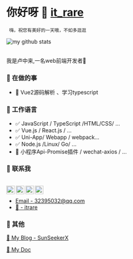 <!--
 * @Descripttion: 
 * @version: 
 * @Author: Zhonglai
 * @Date: 2020-08-05 23:12:22
 * @LastEditTime: 2020-09-06 14:42:23
-->

# 你好呀 👋 [it_rare]() 
` 嗨，祝您有美好的一天哦，不如多逛逛`

![my github stats](https://github-readme-stats.vercel.app/api?username=luzhonglai&show_icons=true&hide_border=true)

<br/>
我是卢中来,一名web前端开发者🚀


### 📝 在做的事
- 🌱 Vue2源码解析 、学习typescript


### 📝 工作语言

- ✅ JavaScript / TypeScript /HTML/CSS/ ...
- ✅ Vue.js / React.js / ...
- ✅ Uni-App/ Webapp / webpack...
- ✅ Node.js /Linux/ Go/ ...
- 🔧 小程序Api-Promise插件 / wechat-axios / ...



### 📮 联系我

<br/>
  <a href="http://wpa.qq.com/msgrd?v=3&uin=&site=qq&menu=yes">
    <img align="left" alt="itrare" width="22px" src="https://cdn.jsdelivr.net/npm/simple-icons@3.1.0/icons/wechat.svg" />
  </a>
  <a href="#">
    <img align="left" alt="qq:32395032" width="22px" src="https://cdn.jsdelivr.net/npm/simple-icons@3.1.0/icons/tencentqq.svg" />
  </a>
  <a href="https://weibo.com/oreshura">
    <img align="left" alt="itrare" width="22px" src="https://cdn.jsdelivr.net/npm/simple-icons@3.1.0/icons/sinaweibo.svg" />
  </a>
  <a href="https://github.com/luzhonglai">
    <img align="left" alt="itrare" width="22px" src="https://cdn.jsdelivr.net/npm/simple-icons@3.1.0/icons/github.svg" />
  </a>
<br/>

- [Email - 32395032@qq.com](32395032@qq.com)
- [💬 - itrare]()




### 🤪 其他

[📌 My Blog - SunSeekerX](https://yoouu.cn/)

[📌 My Doc](https://sunseekerx.yoouu.cn/)






